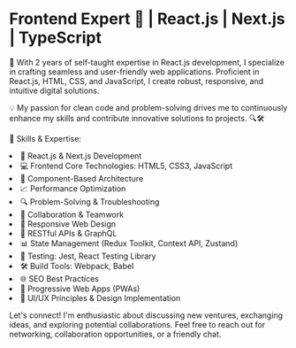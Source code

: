<h1>Frontend Expert 🚀 | React.js | Next.js | TypeScript</h1>

🚀 With 2 years of self-taught expertise in React.js development, I specialize in crafting seamless and user-friendly web applications. Proficient in React.js, HTML, CSS, and JavaScript, I create robust, responsive, and intuitive digital solutions.

💡 My passion for clean code and problem-solving drives me to continuously enhance my skills and contribute innovative solutions to projects. 🔍🛠️

🌟 Skills & Expertise:
<li>🚀 React.js & Next.js Development</li>
<li>
💻 Frontend Core Technologies: HTML5, CSS3, JavaScript
</li>
<li>
🔧 Component-Based Architecture
</li>
<li>
📈 Performance Optimization
</li>
<li>
🔍 Problem-Solving & Troubleshooting
</li>
<li>
🤝 Collaboration & Teamwork
</li>
<li>
📱 Responsive Web Design
</li>
<li>
🔗 RESTful APIs & GraphQL
</li>
<li>
📊 State Management (Redux Toolkit, Context API, Zustand)
</li>
<li>
🧪 Testing: Jest, React Testing Library
</li>
<li>
🛠️ Build Tools: Webpack, Babel
</li>
<li>
🌐 SEO Best Practices
</li>
<li>
📱 Progressive Web Apps (PWAs)
</li>
<li>
🧩 UI/UX Principles & Design Implementation
</li>


Let's connect! I'm enthusiastic about discussing new ventures, exchanging ideas, and exploring potential collaborations. Feel free to reach out for networking, collaboration opportunities, or a friendly chat.
